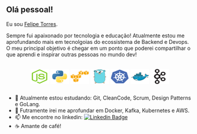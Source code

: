 ## Olá pessoal!

Eu sou [Felipe Torres](https://www.linkedin.com/in/felipe-torres-5457801a7).

Sempre fui apaixonado por tecnologia e educação! Atualmente estou me aprofundando mais em tecnolgoias do ecossistema de Backend e Devops. O meu principal objetivo é chegar em um ponto que poderei compartilhar o que aprendi e inspirar outras pessoas no mundo dev! 

<div align="center" style="display: inline_block"><br>
    <img align="center" alt="FeTorres-NodeJs" height="40" width="50" src="https://raw.githubusercontent.com/devicons/devicon/master/icons/nodejs/nodejs-plain.svg">
  <img align="center" alt="FeTorres-Python" height="40" width="50" src="https://raw.githubusercontent.com/devicons/devicon/master/icons/python/python-original.svg"> 
  <img align="center" alt="FeTorres-AWS" height="40" width="50" src="https://raw.githubusercontent.com/devicons/devicon/master/icons/amazonwebservices/amazonwebservices-original.svg">
   <img align="center" alt="FeTorres-Go" height="40" width="50" src="https://raw.githubusercontent.com/devicons/devicon/master/icons/go/go-original.svg">
  <img align="center" alt="FeTorres-Kubernetes" height="40" width="50" src="https://raw.githubusercontent.com/devicons/devicon/master/icons/kubernetes/kubernetes-plain.svg">
   <img align="center" alt="FeTorres-Docker" height="40" width="50" src="https://raw.githubusercontent.com/devicons/devicon/master/icons/docker/docker-original.svg">
   <img align="center" alt="FeTorres-Kafka" height="40" width="50" src="https://raw.githubusercontent.com/devicons/devicon/master/icons/apachekafka/apachekafka-original.svg">

</div>

  ##
  
- 📖 Atualmente estou estudando: Git, CleanCode, Scrum, Design Patterns e GoLang.
- 🚀 Futramente irei me aprofundar em Docker, Kafka, Kubernetes e AWS.
- 📫 Me encontre no linkedin:  [![Linkedin Badge](https://img.shields.io/badge/-FelipeTorres-blue?style=flat-square&logo=Linkedin&logoColor=white&link=https://https://www.linkedin.com/in/felipe-torres-5457801a7)](https://www.linkedin.com/in/felipe-torres-5457801a7)
- ☕ Amante de café!
